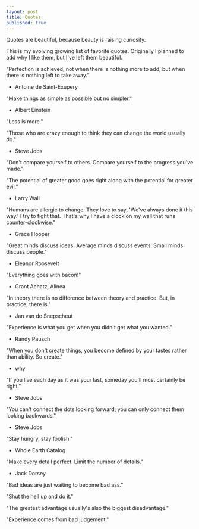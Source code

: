 ```yaml
---
layout: post
title: Quotes
published: true
---
```


Quotes are beautiful, because beauty is raising curiosity.

This is my evolving growing list of favorite quotes. Originally I planned to add why I like them, but I've left them beautiful.

“Perfection is achieved, not when there is nothing more to add, but when there is nothing left to take away.” 
- Antoine de Saint-Exupery

"Make things as simple as possible but no simpler."
- Albert Einstein

"Less is more." 

"Those who are crazy enough to think they can change the world usually do."
- Steve Jobs

"Don't compare yourself to others. Compare yourself to the progress you've made."

"The potential of greater good goes right along with the potential for greater evil."
- Larry Wall

"Humans are allergic to change. They love to say, 'We've always done it this way.' I try to fight that. That's why I have a clock on my wall that runs counter-clockwise."
- Grace Hooper

"Great minds discuss ideas. Average minds discuss events. Small minds discuss people."
- Eleanor Roosevelt

"Everything goes with bacon!"
- Grant Achatz, Alinea

"In theory there is no difference between theory and practice. But, in practice, there is."
- Jan van de Snepscheut

"Experience is what you get when you didn't get what you wanted."
- Randy Pausch

"When you don't create things, you become defined by your tastes rather than ability. So create."
- why

"If you live each day as it was your last, someday you'll most certainly be right."
- Steve Jobs

"You can't connect the dots looking forward; you can only connect them looking backwards."
- Steve Jobs

"Stay hungry, stay foolish."
- Whole Earth Catalog

"Make every detail perfect. Limit the number of details."
- Jack Dorsey

"Bad ideas are just waiting to become bad ass."

"Shut the hell up and do it."

"The greatest advantage usually's also the biggest disadvantage."

"Experience comes from bad judgement."
